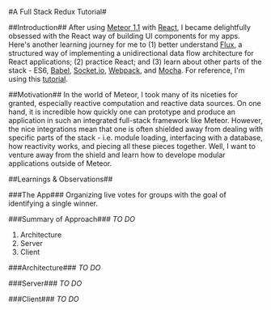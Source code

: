 #A Full Stack Redux Tutorial#

##Introduction##
After using [Meteor 1.1](meteor.com) with [React](http://facebook.github.io/react/), I became delightfully obsessed with the React way of building UI components for my apps. Here's another learning journey for me to (1) better understand [Flux](http://facebook.github.io/react/blog/2014/05/06/flux.html), a structured way of implementing a unidirectional data flow architecture for React applications; (2) practice React; and (3) learn about other parts of the stack - ES6, [Babel](http://babeljs.io/), [Socket.io](http://socket.io/), [Webpack](http://webpack.github.io/), and [Mocha](https://mochajs.org/). For reference, I'm using this [tutorial](http://teropa.info/blog/2015/09/10/full-stack-redux-tutorial.html).

##Motivation##
In the world of Meteor, I took many of its niceties for granted, especially reactive computation and reactive data sources. On one hand, it is incredible how quickly one can prototype and produce an application in such an integrated full-stack framework like Meteor. However, the nice integrations mean that one is often shielded away from dealing with specific parts of the stack - i.e. module loading, interfacing with a database, how reactivity works, and piecing all these pieces together. Well, I want to venture away from the shield and learn how to develope modular applications outside of Meteor.

##Learnings & Observations##

###The App###
Organizing live votes for groups with the goal of identifying a single winner.

###Summary of Approach###
*TO DO*
1. Architecture
2. Server
3. Client

###Architecture###
*TO DO*

###Server###
*TO DO*

###Client###
*TO DO*







